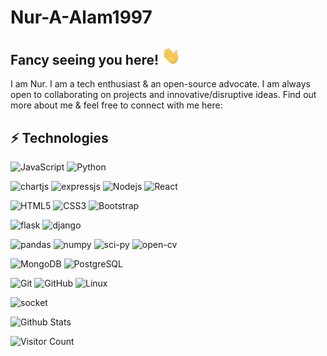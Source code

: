 # Nur-A-Alam1997
## Fancy seeing you here! <img src="https://raw.githubusercontent.com/Nur-A-Alam1997/Nur-A-Alam1997/master/wave.gif" width="30px">

I am Nur. I am a tech enthusiast & an open-source advocate. I am always open to collaborating on projects and innovative/disruptive ideas. Find out more about me & feel free to connect with me here:


## ⚡ Technologies

![JavaScript](https://img.shields.io/badge/-JavaScript-black?style=flat-square&logo=javascript)
![Python](https://img.shields.io/badge/-Python-black?style=flat-square&logo=Python)

![chartjs](https://img.shields.io/badge/Chart.js-FF6384?style=for-the-badge&logo=chartdotjs&logoColor=white)
![expressjs](https://img.shields.io/badge/Express.js-000000?style=for-the-badge&logo=express&logoColor=white)
![Nodejs](https://img.shields.io/badge/-Nodejs-black?style=flat-square&logo=Node.js)
![React](https://img.shields.io/badge/-React-black?style=flat-square&logo=react)
<!-- ![Java](https://img.shields.io/badge/-java-E34A86?style=flat-square&logo=java) -->
<!-- ![C++](https://img.shields.io/badge/-C++-00599C?style=flat-square&logo=c) -->
![HTML5](https://img.shields.io/badge/-HTML5-E34F26?style=flat-square&logo=html5&logoColor=white)
![CSS3](https://img.shields.io/badge/-CSS3-1572B6?style=flat-square&logo=css3)
![Bootstrap](https://img.shields.io/badge/-Bootstrap-563D7C?style=flat-square&logo=bootstrap)

![flask](https://img.shields.io/badge/Flask-000000?style=for-the-badge&logo=flask&logoColor=white)
![django](https://img.shields.io/badge/Django-092E20?style=for-the-badge&logo=django&logoColor=green)

![pandas](https://img.shields.io/badge/Pandas-2C2D72?style=for-the-badge&logo=pandas&logoColor=white)
![numpy](https://img.shields.io/badge/Numpy-777BB4?style=for-the-badge&logo=numpy&logoColor=white)
![sci-py](https://img.shields.io/badge/SciPy-654FF0?style=for-the-badge&logo=SciPy&logoColor=white)
![open-cv](https://img.shields.io/badge/OpenCV-27338e?style=for-the-badge&logo=OpenCV&logoColor=white)

![MongoDB](https://img.shields.io/badge/-MongoDB-black?style=flat-square&logo=mongodb)
![PostgreSQL](https://img.shields.io/badge/-PostgreSQL-336791?style=flat-square&logo=postgresql)
<!-- ![TypeScript](https://img.shields.io/badge/-TypeScript-007ACC?style=flat-square&logo=typescript) -->
<!-- ![Redis](https://img.shields.io/badge/-Redis-black?style=flat-square&logo=Redis)
![ElasticSearch](https://img.shields.io/badge/-ElasticSearch-005571?style=flat-square&logo=elasticsearch)
![GraphQL](https://img.shields.io/badge/-GraphQL-E10098?style=flat-square&logo=graphql)
![Apollo GraphQL](https://img.shields.io/badge/-Apollo%20GraphQL-311C87?style=flat-square&logo=apollo-graphql) -->
<!-- ![MySQL](https://img.shields.io/badge/-MySQL-black?style=flat-square&logo=mysql)
![Heroku](https://img.shields.io/badge/-Heroku-430098?style=flat-square&logo=heroku)
![Docker](https://img.shields.io/badge/-Docker-black?style=flat-square&logo=docker)
![DigitalOcean](https://img.shields.io/badge/-Digital%20Ocean-darkblue?style=flat-square&logo=digitalocean)
![Amazon AWS](https://img.shields.io/badge/Amazon%20AWS-232F3E?style=flat-square&logo=amazon-aws)
![Microsoft Azure](https://img.shields.io/badge/Microsoft%20Azure-232F7E?style=flat-square&logo=microsoft-azure)
![Google Cloud](https://img.shields.io/badge/Google%20Cloud-black?style=flat-square&logo=google-cloud) -->
<!-- ![GitLab](https://img.shields.io/badge/-GitLab-FCA121?style=flat-square&logo=gitlab)
![BitBucket](https://img.shields.io/badge/-BitBucket-darkblue?style=flat-square&logo=bitbucket)
![Raspberry Pi](https://img.shields.io/badge/-Raspberry%20Pi-C51A4A?style=flat-square&logo=Raspberry-Pi) -->
![Git](https://img.shields.io/badge/-Git-black?style=flat-square&logo=git)
![GitHub](https://img.shields.io/badge/-GitHub-181717?style=flat-square&logo=github)
![Linux](https://img.shields.io/badge/Linux-FCC624?style=for-the-badge&logo=linux&logoColor=black)

![socket](https://img.shields.io/badge/Socket.io-010101?&style=for-the-badge&logo=Socket.io&logoColor=white)
<!-- ![leetcode](https://img.shields.io/badge/-LeetCode-FFA116?style=for-the-badge&logo=LeetCode&logoColor=black)	 -->


![Github Stats](https://github-readme-stats.vercel.app/api?username=Nur-A-Alam1997&count_private=true&show_icons=true&include_all_commits=true)
<!-- ![Top Langs](https://github-readme-stats.vercel.app/api/top-langs/?username=Nur-A-Alam1997&hide=TeX&layout=compact) -->

<!-- ![Visitor Badge](https://visitor-badge.laobi.icu/badge?page_id=Nur-A-Alam1997.Nur-A-Alam1997) -->

![Visitor Count](https://profile-counter.glitch.me/Nur-A-Alam1997/count.svg)